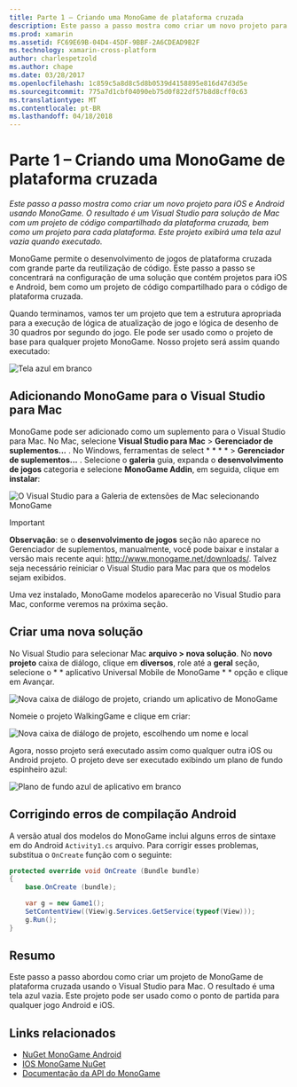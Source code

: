 ```yaml
---
title: Parte 1 – Criando uma MonoGame de plataforma cruzada
description: Este passo a passo mostra como criar um novo projeto para iOS e Android usando MonoGame. O resultado é um Visual Studio para solução de Mac com um projeto de código compartilhado da plataforma cruzada, bem como um projeto para cada plataforma. Este projeto exibirá uma tela azul vazia quando executado.
ms.prod: xamarin
ms.assetid: FC69E69B-04D4-45DF-9BBF-2A6CDEAD9B2F
ms.technology: xamarin-cross-platform
author: charlespetzold
ms.author: chape
ms.date: 03/28/2017
ms.openlocfilehash: 1c859c5a8d8c5d8b0539d4158895e816d47d3d5e
ms.sourcegitcommit: 775a7d1cbf04090eb75d0f822df57b8d8cff0c63
ms.translationtype: MT
ms.contentlocale: pt-BR
ms.lasthandoff: 04/18/2018
---
```

# <a name="part-1--creating-a-cross-platform-monogame"></a>Parte 1 – Criando uma MonoGame de plataforma cruzada

_Este passo a passo mostra como criar um novo projeto para iOS e Android usando MonoGame. O resultado é um Visual Studio para solução de Mac com um projeto de código compartilhado da plataforma cruzada, bem como um projeto para cada plataforma. Este projeto exibirá uma tela azul vazia quando executado._

MonoGame permite o desenvolvimento de jogos de plataforma cruzada com grande parte da reutilização de código. Este passo a passo se concentrará na configuração de uma solução que contém projetos para iOS e Android, bem como um projeto de código compartilhado para o código de plataforma cruzada.

Quando terminamos, vamos ter um projeto que tem a estrutura apropriada para a execução de lógica de atualização de jogo e lógica de desenho de 30 quadros por segundo do jogo. Ele pode ser usado como o projeto de base para qualquer projeto MonoGame. Nosso projeto será assim quando executado:

![Tela azul em branco](part1-images/image1.png)

## <a name="adding-monogame-to-visual-studio-for-mac"></a>Adicionando MonoGame para o Visual Studio para Mac

MonoGame pode ser adicionado como um suplemento para o Visual Studio para Mac. No Mac, selecione **Visual Studio para Mac** > **Gerenciador de suplementos...**  . No Windows, ferramentas de select * * * * > **Gerenciador de suplementos...**  . Selecione o **galeria** guia, expanda o **desenvolvimento de jogos** categoria e selecione **MonoGame Addin**, em seguida, clique em **instalar**:

![O Visual Studio para a Galeria de extensões de Mac selecionando MonoGame](part1-images/image2.png)

> [!IMPORTANT]
> **Observação**: se o **desenvolvimento de jogos** seção não aparece no Gerenciador de suplementos, manualmente, você pode baixar e instalar a versão mais recente aqui: http://www.monogame.net/downloads/. Talvez seja necessário reiniciar o Visual Studio para Mac para que os modelos sejam exibidos.

Uma vez instalado, MonoGame modelos aparecerão no Visual Studio para Mac, conforme veremos na próxima seção.

## <a name="creating-a-new-solution"></a>Criar uma nova solução

No Visual Studio para selecionar Mac **arquivo > nova solução**. No **novo projeto** caixa de diálogo, clique em **diversos**, role até a **geral** seção, selecione o * * aplicativo Universal Mobile de MonoGame * * opção e clique em Avançar.

![Nova caixa de diálogo de projeto, criando um aplicativo de MonoGame](part1-images/image3.png)

Nomeie o projeto WalkingGame e clique em criar:

![Nova caixa de diálogo de projeto, escolhendo um nome e local](part1-images/image4.png)

Agora, nosso projeto será executado assim como qualquer outra iOS ou Android projeto. O projeto deve ser executado exibindo um plano de fundo espinheiro azul:

![Plano de fundo azul de aplicativo em branco](part1-images/image5.png)

## <a name="fixing-android-compile-errors"></a>Corrigindo erros de compilação Android

A versão atual dos modelos do MonoGame inclui alguns erros de sintaxe em do Android `Activity1.cs` arquivo. Para corrigir esses problemas, substitua o `OnCreate` função com o seguinte:

```csharp
protected override void OnCreate (Bundle bundle)
{
    base.OnCreate (bundle);

    var g = new Game1();
    SetContentView((View)g.Services.GetService(typeof(View)));
    g.Run();
}
```

## <a name="summary"></a>Resumo

Este passo a passo abordou como criar um projeto de MonoGame de plataforma cruzada usando o Visual Studio para Mac. O resultado é uma tela azul vazia. Este projeto pode ser usado como o ponto de partida para qualquer jogo Android e iOS.

## <a name="related-links"></a>Links relacionados

- [NuGet MonoGame Android](https://www.nuget.org/packages/MonoGame.Framework.Android/)
- [IOS MonoGame NuGet](https://www.nuget.org/packages/MonoGame.Framework.iOS/)
- [Documentação da API do MonoGame](http://www.monogame.net/documentation/?page=main)
